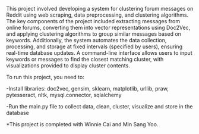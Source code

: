 This project involved developing a system for clustering forum messages on Reddit using web scraping, data preprocessing, and clustering algorithms. 
The key components of the project included extracting messages from online forums, converting them into vector representations using Doc2Vec, and applying clustering algorithms to group similar messages based on keywords. 
Additionally, the system automates the data collection, processing, and storage at fixed intervals (specified by users), ensuring real-time database updates. 
A command-line interface allows users to input keywords or messages to find the closest matching cluster, with visualizations provided to display cluster contents.


To run this project, you need to:

-Install libraries: doc2vec, gensim, sklearn, matplotlib, urllib, praw, pytesseract, nltk, mysql.connector, sqlalchemy

-Run the main.py file to collect data, clean, cluster, visualize and store in the database

*This project is completed with Winnie Cai and Min Sang Yoo.
